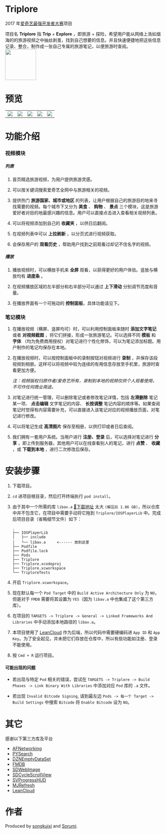# Triplore

2017 年[爱奇艺最强开发者大赛](https://www.nowcoder.com/activity/iqiyi2017)项目

项目名 __Triplore__ 指 __Trip__ + __Explore__ ，即旅游 + 探险，希望用户能从网络上浩如烟海的的旅游视频之中抽丝剥茧，找到自己想要的信息。并且快速便捷地把这些信息记录、整合，制作成一张自己专属的旅游笔记，以便旅游时查阅。  
<img src="https://github.com/songkuixi/Triplore/blob/master/Img/Logo/Logo2-2.png" width="100px" height="100px"> 

# 预览
<table>
    <tr>
        <td><img src="https://github.com/songkuixi/Triplore/blob/master/Img/Intro/Intro_Screen_One.png"></td>
        <td><img src="https://github.com/songkuixi/Triplore/blob/master/Img/Intro/Intro_Screen_Two.png"></td>
        <td><img src="https://github.com/songkuixi/Triplore/blob/master/Img/Intro/Intro_Screen_Three.png"></td>
        <td><img src="https://github.com/songkuixi/Triplore/blob/master/Img/Intro/Intro_Screen_Four.png"></td>
        <td><img src="https://github.com/songkuixi/Triplore/blob/master/Img/Intro/Intro_Screen_Five.png"></td>
    </tr>
</table>

# 功能介绍

### 视频模块

##### 列表

1. 首页精选旅游视频，为用户提供旅游灵感。

2. 可以按关键词搜索爱奇艺全网中与旅游相关的视频。

3. 提供热门 __旅游国家、城市或地区__ 的列表，让用户根据自己的旅游目的地来寻找需要的视频。每个城市下又分为 __美食__ 、 __购物__ 、 __景点__ 三个模块，这是旅游爱好者对目的地最感兴趣的信息。用户可以直接点击进入查看相关视频列表。

4. 可以将视频添加到自己的 __收藏夹__ ，以供日后翻阅。

5. 在视频列表中可以 __上拉刷新__ ，以分页式进行视频获取。

6. 会保存用户的 __观看历史__ ，帮助用户找到之前观看过却记不住名字的视频。

##### 播放

1. 播放视频时，可以横放手机来 __全屏__ 观看，以获得更好的用户体验。竖放与横放均有 __进度条__ 。

2. 在视频播放区域的左半部分和右半部分可以通过 __上下滑动__ 分别调节亮度和音量。
 
3. 在播放界面有一个可拖动的 __控制面板__，具体功能请见下。

### 笔记模块

1. 在播放视频（横屏、竖屏均可）时，可以利用控制面板来随时 __添加文字笔记__ 或者 __对视频截图__ ，将它们拼接，形成一张旅游笔记。可以选择不同 __模板__ 和 __字体__ （均为免费商用授权）对笔记进行个性化修饰，可以为笔记添加标题。用户制作的笔记均保存在本地。

2. 在播放视频时，可以按控制面板中的录制按钮对视频进行 __录制__ ，并保存该段视频到相册。这样可以将视频中较为连续的有用信息存放至手机里，旅游时查看更加方便。
    
    *注：视频版权归原作者/爱奇艺所有，录制到本地的视频仅供个人观看使用，不可作任何商业用途。*

3. 对笔记进行统一管理，可以删除笔记或者修改笔记详情，包括 __左滑删除__ 笔记某一项、 __点击编辑__ 文字笔记的内容、 __长按调整__ 笔记内容的顺序等。如果查阅笔记时觉得有内容需要补充，可以直接进入该笔记对应的视频播放页面，对笔记进行修改。

4. 可以将笔记生成 __高清图片__ 保存至相册，以供打印或者日后查阅。

5. 我们拥有一套用户系统。当用户进行 __注册、登录__ 后，可以选择对笔记进行 __分享__ ，即上传到服务器，其他用户可以在线查看别人的笔记，进行 __点赞__ 、 __收藏__ ，或 __下载到本地__ ，进行二次修改后保存。

# 安装步骤

1. 下载项目。

2. `cd` 进项目根目录，然后打开终端执行 `pod install`。  

3. 由于其中一个所需的库 `libav.a` [🔗下载地址](http://pan.baidu.com/s/1gfxfyc7)  太大 `(解压后 1.86 GB)`，所以仓库中并不包含它，在项目中需要手动将它拖到 `Triplore/IOSPlayerLib` 中。完成后项目目录（省略细节文件）如下：
    
    ```
    .
    ├── IOSPlayerLib
    │   ├── include
    │   └── libav.a     <------ 放到这里
    ├── Podfile
    ├── Podfile.lock
    ├── Pods
    ├── Triplore
    ├── Triplore.xcodeproj
    ├── Triplore.xcworkspace
    └── TriploreTests
    ```  

4. 开启 `Triplore.xcworkspace`。

5. 现在默认每一个 `Pod Target` 中的 `Build Active Architecture Only` 为 `NO`，但是对于 `FMDB` 需要将其设置为 `YES`（因为 `libav.a` 中也集成了这个第三方库）。

6. 在项目的 `TARGETS -> Triplore -> General -> Linked Frameworks And Libraries` 中手动添加本地路径的 `libav.a`。

7. 本项目使用了 [LeanCloud](https://leancloud.cn) 作为后端，所以代码中需要硬编码进 `App ID` 和 `App Key`。为了安全起见，并未把它们存放在仓库中，所以有些功能如注册、登录不能使用。

8. 按 `Cmd + R` 运行项目。

#### 可能出现的问题

* 若出现与特定 `Pod` 相关的错误，尝试在 `TARGETS -> Triplore -> Build Phases -> Link Binary With Libraries` 中添加对应 `Pod` 库的 `.a` 文件。

* 若出现 `Invalid Bitcode Signing`, 请到最左边 `Pods -> 每一个 Target -> Build Settings` 中搜索 `Bitcode` 将 `Enable Bitcode` 设为 `NO`。

# 其它

感谢以下第三方库及平台

*   [AFNetworking](https://github.com/AFNetworking/AFNetworking)
*   [PYSearch](https://github.com/iphone5solo/PYSearch)
*   [DZNEmptyDataSet](https://github.com/dzenbot/DZNEmptyDataSet)
*   [FMDB](https://github.com/ccgus/fmdb)
*   [SDWebImage](https://github.com/rs/SDWebImage)
*   [SDCycleScrollView](https://github.com/gsdios/SDCycleScrollView)
*   [SVProgressHUD](https://github.com/SVProgressHUD/SVProgressHUD)
*   [MJRefresh](https://github.com/CoderMJLee/MJRefresh)
*   [LeanCloud](https://leancloud.cn) 

# 作者

Produced by [songkuixi](https://github.com/songkuixi) and [Sorumi](https://github.com/Sorumi).


